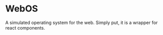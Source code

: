 # WebOS
A simulated operating system for the web. Simply put, it is a wrapper for react components.
